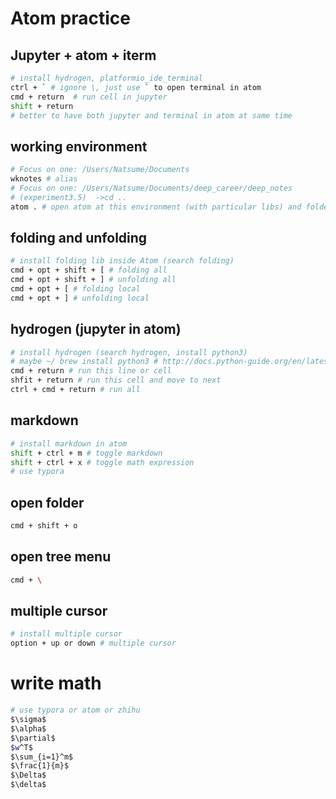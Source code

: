 # Atom practice

## Jupyter + atom + iterm
```bash
# install hydrogen, platformio_ide_terminal
ctrl + ` # ignore \, just use ` to open terminal in atom
cmd + return  # run cell in jupyter
shift + return
# better to have both jupyter and terminal in atom at same time
```

## working environment
```bash
# Focus on one: /Users/Natsume/Documents
wknotes # alias
# Focus on one: /Users/Natsume/Documents/deep_career/deep_notes
# (experiment3.5)  ->cd ..
atom . # open atom at this environment (with particular libs) and folder
```

## folding and unfolding
```bash
# install folding lib inside Atom (search folding)
cmd + opt + shift + [ # folding all
cmd + opt + shift + ] # unfolding all
cmd + opt + [ # folding local
cmd + opt + ] # unfolding local
```

## hydrogen (jupyter in atom)
```bash
# install hydrogen (search hydrogen, install python3)
# maybe ~/ brew install python3 # http://docs.python-guide.org/en/latest/starting/install3/osx/
cmd + return # run this line or cell
shfit + return # run this cell and move to next
ctrl + cmd + return # run all
```

## markdown
```bash
# install markdown in atom
shift + ctrl + m # toggle markdown
shift + ctrl + x # toggle math expression
# use typora
```

## open folder
```bash
cmd + shift + o
```

## open tree menu
```bash
cmd + \
```

## multiple cursor
```bash
# install multiple cursor
option + up or down # multiple cursor
```

# write math
```bash
# use typora or atom or zhihu
$\sigma$
$\alpha$
$\partial$
$w^T$
$\sum_{i=1}^m$
$\frac{1}{m}$
$\Delta$
$\delta$
```
